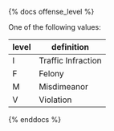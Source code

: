 {% docs offense_level %}
	
One of the following values: 

| level         | definition              |
|---------------|-------------------------|
| I             | Traffic Infraction      |
| F             | Felony                  |
| M             | Misdimeanor             |
| V             | Violation               |

{% enddocs %}
